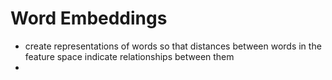 # Word Embeddings
- create representations of words so that distances between words in the feature space indicate relationships between them
- 